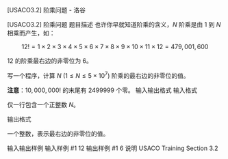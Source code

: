 



[USACO3.2] 阶乘问题 - 洛谷














[USACO3.2] 阶乘问题
题目描述
也许你早就知道阶乘的含义，$N$ 阶乘是由 $1$ 到 $N$ 相乘而产生，如：

$$12!=1\times 2\times 3\times 4\times 5\times 6\times 7\times 8\times 9\times 10\times 11\times  12=479{,}001{,}600$$

$12$ 的阶乘最右边的非零位为 $6$。

写一个程序，计算 $N\ (1\le N\le5\times 10^7)$ 阶乘的最右边的非零位的值。

**注意**：$10{,}000{,}000!$ 的末尾有 $2499999$ 个零。
输入输出格式
输入格式

仅一行包含一个正整数 $N$。

输出格式

一个整数，表示最右边的非零位的值。

输入输出样例
输入样例 #1
12
输出样例 #1
6
说明
USACO Training Section 3.2







